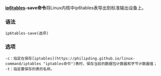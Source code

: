 **[ip6tables](https://philipding.github.io/linux-command/ip6tables "ip6tables命令")-save命令**将Linux内核中ip6tables表导出到标准输出设备上。

### 语法  

```
ip6tables-save(选项)
```

### 选项  

```
-c：指定在保存[iptables](https://philipding.github.io/linux-command/iptables "iptables命令")表时，保存当前的数据包计数器和字节计数器值；
-t：指定要保存的表的名称。
```